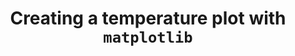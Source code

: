 ---
title: Creating a temperature plot with `matplotlib`
created: 03, Jan, 2025
modified:
  - 03, Jan, 2025
---